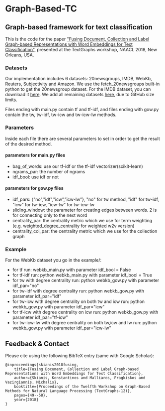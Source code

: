 # Graph-Based-TC
## Graph-based framework for text classification

This is the code for the paper ["Fusing Document, Collection and Label Graph-based Representations with Word Embeddings for Text Classification"](https://www.lix.polytechnique.fr/~kskianis/papers/tw-icw-w2v_textgraphs2018.pdf), presented at the TextGraphs workshop, NAACL 2018, New Orleans, USA.

### Datasets
Our implementation includes 6 datasets: 20newsgroups, IMDB, WebKb, Reuters, Subjectivity and Amazon. We use the fetch_20newsgroups built-in python to get the 20newsgroup dataset. For the IMDB dataset, you can download it [here](http://ai.stanford.edu/~amaas/data/sentiment/). We add all remaining datasets [here](https://www.dropbox.com/sh/1qhbsvfhqgsu3wy/AADshIA30o6M8daul4GDVlBpa?dl=0), due to GitHub size limits.

Files ending with main.py contain tf and tf-idf, and files ending with gow.py contain the tw, tw-idf, tw-icw and tw-icw-lw methods.

### Parameters
Inside each file there are several parameters to set in order to get the result of the desired method.

#### parameters for main.py files
- bag_of_words: use our tf-idf or the tf-idf vectorizer(scikit-learn)
- ngrams_par: the number of ngrams
- idf_bool: use idf or not

#### parameters for gow.py files
- idf_pars: {"no","idf","icw”,”icw-lw”}, "no" for tw method, "idf" for tw-idf, "icw" for tw-icw, “icw-lw” for tw-icw-lw
- sliding_window: the parameter for creating edges between words. 2 is for connecting only to the next word
- centrality_par: the centrality metric which we use for term weighting (e.g. weighted_degree_centrality for weighted w2v version)
- centrality_col_par: the centrality metric which we use for the collection graph

### Example
For the WebKb dataset you go in the example/:
- for tf run: webkb_main.py with parameter idf_bool = False
- for tf-idf run: python webkb_main.py with parameter idf_bool = True
- for tw with degree centrality run: python webkb_gow.py with parameter idf_par="no"
- for tw-idf with degree centrality run: python webkb_gow.py with parameter idf_par="idf"
- for tw-icw with degree centrality on both tw and icw run: python webkb_gow.py with parameter idf_par="icw"
- for tf-icw with degree centrality on icw run: python webkb_gow.py with parameter idf_par="tf-icw"
- for tw-icw-lw with degree centrality on both tw,icw and lw run: python webkb_gow.py with parameter idf_par="icw-lw"

## Feedback & Contact

Please cite using the following BibTeX entry (same with Google Scholar):

    @inproceedings{skianis2018fusing,
        title={Fusing Document, Collection and Label Graph-based Representations with Word Embeddings for Text Classification},
        author={Skianis, Konstantinos and Malliaros, Fragkiskos and Vazirgiannis, Michalis},
        booktitle={Proceedings of the Twelfth Workshop on Graph-Based Methods for Natural Language Processing (TextGraphs-12)},
        pages={49--58},
        year={2018}
    }
